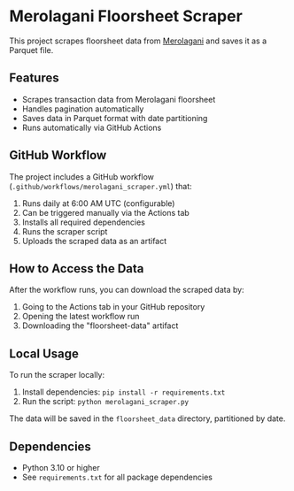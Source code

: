 # Merolagani Floorsheet Scraper

This project scrapes floorsheet data from [Merolagani](https://merolagani.com/Floorsheet.aspx) and saves it as a Parquet file.

## Features

- Scrapes transaction data from Merolagani floorsheet
- Handles pagination automatically
- Saves data in Parquet format with date partitioning
- Runs automatically via GitHub Actions

## GitHub Workflow

The project includes a GitHub workflow (`.github/workflows/merolagani_scraper.yml`) that:

1. Runs daily at 6:00 AM UTC (configurable)
2. Can be triggered manually via the Actions tab
3. Installs all required dependencies
4. Runs the scraper script
5. Uploads the scraped data as an artifact

## How to Access the Data

After the workflow runs, you can download the scraped data by:

1. Going to the Actions tab in your GitHub repository
2. Opening the latest workflow run
3. Downloading the "floorsheet-data" artifact

## Local Usage

To run the scraper locally:

1. Install dependencies: `pip install -r requirements.txt`
2. Run the script: `python merolagani_scraper.py`

The data will be saved in the `floorsheet_data` directory, partitioned by date.

## Dependencies

- Python 3.10 or higher
- See `requirements.txt` for all package dependencies 
